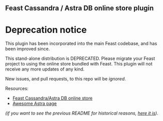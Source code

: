 ## Feast Cassandra / Astra DB online store plugin

# Deprecation notice

This plugin has been incorporated into the main Feast codebase,
and has been improved since.

This stand-alone distribution is DEPRECATED. Please migrate your Feast
project to using the online store bundled with Feast.
This plugin will not receive any more
updates of any kind.

New issues, and pull requests, to this repo will be _ignored_.

Resources:

- [Feast Cassandra/Astra DB online store](https://docs.feast.dev/reference/online-stores/cassandra)
- [Awesome Astra page](https://awesome-astra.github.io/docs/pages/tools/integration/feast/)

_(if you want to see the previous README for historical reasons, [here it is](archived_README.md))_.

